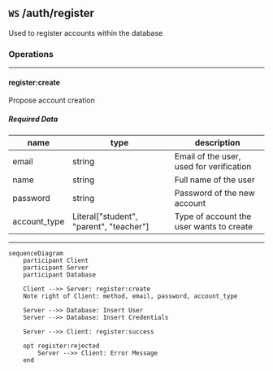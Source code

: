 ## `WS` /auth/register
Used to register accounts within the database

### Operations

---

#### register:create

Propose account creation

##### Required Data
|name|type|description|
|-|-|-|
|email|string|Email of the user, used for verification|
|name|string|Full name of the user|
|password|string|Password of the new account|
|account_type|Literal["student", "parent", "teacher"]|Type of account the user wants to create|


---

```mermaid
sequenceDiagram
    participant Client
    participant Server
    participant Database

    Client -->> Server: register:create
    Note right of Client: method, email, password, account_type

    Server -->> Database: Insert User
    Server -->> Database: Insert Credentials

    Server -->> Client: register:success

    opt register:rejected
        Server -->> Client: Error Message
    end
```